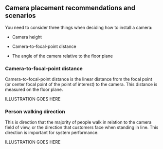 

## Camera placement recommendations and scenarios

You need to consider three things when deciding how to install a camera:

- Camera height

- Camera-to-focal-point distance 

- The angle of the camera relative to the floor plane

### Camera-to-focal-point distance

Camera-to-focal-point distance is the linear distance from the focal point (or center focal point of the point of interest) to the 
camera. This distance is measured on the floor plane.

ILLUSTRATION GOES HERE
 
### Person walking direction
 
This is direction that the majority of people walk in relation to the camera field of view, or the direction that customers face when 
standing in line. This direction is important for system performance. 

ILLUSTRATION GOES HERE

